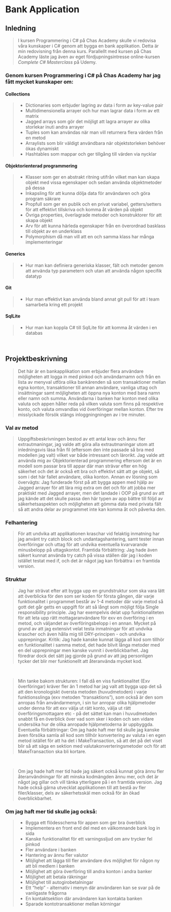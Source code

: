 # Bank Application

## Inledning

>I kursen Programmering i C# på Chas Academy skulle vi redovisa våra kunskaper i C# genom att bygga en bank applikation. Detta är min redovisning från denna kurs. Parallellt med kursen på Chas Academy läste jag även av eget fördjupningsintresse online-kursen *Complete C# Masterclass* på Udemy.

### Genom kursen Programmering i C# på Chas Academy har jag fått mycket kunskaper om:

#### Collections
> - Dictionaries som erbjuder lagring av data i form av key-value pair 
> - Multidimensionella arrayer och hur man lagrar data i form av ett matrix 
> - Jagged arrays som gör det möjligt att lagra arrayer av olika storlekar inuti andra arrayer
> - Tuples som kan användas när man vill returnera flera värden från en metod
> - Arraylists som blir väldigt användbara när objektstorleken behöver ökas dynamiskt
> - Hashtables som mappar och ger tillgång till värden via nycklar
#### Objektorienterad programmering
>  - Klasser som ger en abstrakt ritning utifrån vilket man kan skapa objekt med vissa egenskaper och sedan  använda objektmetoder på dessa
> - Inkapsling för att kunna dölja data för användaren och göra program säkrare 
> -  Propfull som ger en publik och en privat variabel, getters/setters för att effektivt tillskriva och komma åt värden på objekt
> - Övriga properties, överlagrade metoder och konstruktorer för att skapa objekt 
> - Arv för att kunna härleda egenskaper från en överordnad basklass till objekt av en underklass
> - Polymorphism då man vill att en och samma klass har många implementeringar
#### Generics
> - Hur man kan definiera generiska klasser, fält och metoder genom att använda typ parametern och utan att använda någon specifik datatyp
#### Git
> - Hur man effektivt kan använda bland annat git pull för att i team samarbeta kring ett projekt
#### SqlLite
 > - Hur man kan koppla C# till SqlLite för att komma åt värden i en databas
<br>

## Projektbeskrivning 

>Det här är en bankapplikation som erbjuder flera användare möjligheten att logga in med pinkod och användarnamn och från en lista av menyval utföra olika bankärenden så som transaktioner mellan egna konton, transaktioner till annan användare, vanliga uttag och insättningar samt möjligheten att öppna nya konton med bara namn eller namn och summa. Användarna i banken har konton med olika valuta och appen håller reda på vilken valuta som finns på respektive konto, och valuta omvandlas vid överföringar mellan konton. Efter tre misslyckade försök stängs inloggningningen av i tre minuter.

### Val av metod 

> Uppgiftsbeskrivningen bestod av ett antal krav och ännu fler extrautmaningar, jag valde att göra alla extrautmaningar utom att inledningsvis läsa från fil (eftersom den inte passade så bra med modellen jag valt) vilket var både intressant och lärorikt. Jag valde att använda mig av Objektorienterad programmering eftersom det är en modell som passar bra till appar där man strävar efter en hög säkerhet och det är också ett bra och effektivt sätt att ge objekt, så som i det här fallet användare, olika konton. 
Annan ev lösning som övervägts: Jag funderade först på att bygga appen med hjälp av Jagged arrayer för att lära mig extra om det och för att jobba mer praktiskt med Jagged arrayer, men det landade i OOP på grund av att jag kände att det skulle passa den här typen av app bättre till följd av säkerhetsaspekten och möjligheten att gömma data med privata fält så att andra delar av programmet inte kan komma åt och påverka den.

### Felhantering

> För att undvika att applikationen kraschar vid felaktig inmatning har jag använt try catch block och undantagshantering, samt tester innan överföringar och uttag för att undvika eventuella kvarvarande minusbelopp på uttagskontot. 
Framtida förbättring: Jag hade även säkert kunnat använda try catch på vissa ställen där jag i koden istället testat med if, och det är något jag kan förbättra i en framtida version.

### Struktur

> Jag har strävat efter att bygga upp en grundstruktur som ska vara lätt att överblicka för den som ser koden för första gången, där varje funktionalitet i programmet består av 1-4 metoder där varje metod så gott det går getts en uppgift för att så långt som möjligt följa Single responsibility principle. Jag har exempelvis delat upp funktionaliteten för att leta upp rätt mottagaranvändare för exv en överföring i en metod, och väljandet av överföringsbelopp i en annan. Mycket på grund av att jag extensivt velat testa inmatningar för att undvika krascher och även hålla mig till DRY-principen - och undvika upprepningar.
Kritik: Jag hade kanske kunnat lägga all kod som tillhör en funktionalitet i samma metod, det hade blivit långa metoder med en del upprepningar men kanske vunnit i överblickbarhet. Jag föredrar dock det sätt jag gjorde på grund av att jag personligen tycker det blir mer funktionellt att återanvända mycket kod.
<br>

> Min tanke bakom strukturen: I fall då en viss funktionalitet (Exv överföringar) kräver fler än 1 metod har jag valt att bygga upp det så att den kronologiskt översta metoden (huvudmetoden) i varje funktionsslinga (exv metoden “transaktions”), som också är den som anropas från användarmenyn, i sin tur anropar olika hjälpmetoder under denna för att exv välja ut rätt konto, välja ut rätt överföringsmottagare etc - på det sättet kan man i huvudmetoden snabbt få en överblick över vad som sker i koden och sen vidare undersöka hur de olika anropade hjälpmetoderna är uppbyggda. 
Eventuella förbättringar: Om jag hade haft mer tid skulle jag kanske även försöka samla all kod som tillhör konvertering av valuta i en egen metod istället för att ha det i MakeTransaction, så att det på det viset blir så att säga en sektion med valutakonverteringsmetoder och för att MakeTransaction ska bli kortare.
<br>

>Om jag hade haft mer tid hade jag säkert också kunnat göra ännu fler återanvändningar för att minska kodmängden ännu mer, och det är något jag gillar och vill tänka ytterligare på i en framtida version.
Jag hade också gärna utvecklat applikationen till att bestå av fler filer/klasser, dels av säkerhetsskäl men också för än ökad överblickbarhet.

### Om jag haft mer tid skulle jag också: 
> - Bygga ett flödesschema för appen som ger bra överblick 
> - Implementera en front end del med en välkomnande bank log in sida
> - Kanske funktionalitet för ett varningssljud om anv trycker fel pinkod
> - Fler användare i banken
> - Hantering av ännu fler valutor
> - Möjlighet att lägga till fler användare dvs möjlighet för någon ny att bli medlem i banken
> - Möjlighet att göra överföring till andra konton i andra banker
> - Möjlighet att betala räkningar
> - Möjlighet till autogirobetalningar
> - Ett “help” - alternativ i menyn där användaren kan se svar på de vanligaste frågorna
> - En kontaktsektion där användaren kan kontakta banken 
> - Sparade kontotransaktioner mellan körningar

